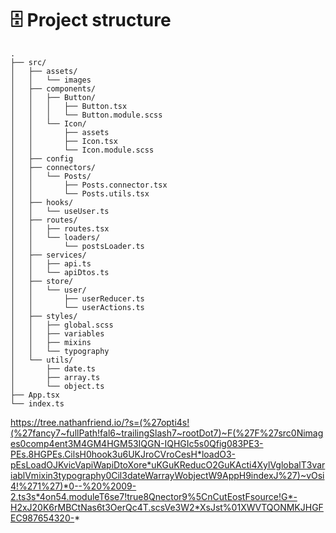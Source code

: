 # 🗄️ Project structure
```
.
├── src/
│   ├── assets/
│   │   └── images
│   ├── components/
│   │   ├── Button/
│   │   │   ├── Button.tsx
│   │   │   └── Button.module.scss
│   │   └── Icon/
│   │       ├── assets
│   │       ├── Icon.tsx
│   │       └── Icon.module.scss
│   ├── config
│   ├── connectors/
│   │   └── Posts/
│   │       ├── Posts.connector.tsx
│   │       └── Posts.utils.tsx
│   ├── hooks/
│   │   └── useUser.ts
│   ├── routes/
│   │   ├── routes.tsx
│   │   └── loaders/
│   │       └── postsLoader.ts
│   ├── services/
│   │   ├── api.ts
│   │   └── apiDtos.ts
│   ├── store/
│   │   └── user/
│   │       ├── userReducer.ts
│   │       └── userActions.ts
│   ├── styles/
│   │   ├── global.scss
│   │   ├── variables
│   │   ├── mixins
│   │   └── typography
│   └── utils/
│       ├── date.ts
│       ├── array.ts
│       └── object.ts
├── App.tsx
└── index.ts
```
https://tree.nathanfriend.io/?s=(%27opti4s!(%27fancy7~fullPath!fal6~trailingSlash7~rootDot7)~F(%27F%27src0Nimages0comp4ent3M4GM4HGM53IQGN-IQHGIc5s0Qfig083PE3-PEs.8HGPEs.CilsH0hook3u6UKJroCVroCesH*loadO3-pEsLoadOJKvicVapiWapiDtoXore*uKGuKReducO2GuKActi4XylVglobalT3variablVmixin3typography0Cil3dateWarrayWobjectW9AppH9indexJ%27)~vOsi4!%271%27)*0--%20%2009-2.ts3s*4on54.moduleT6se7!true8Qnector9%5CnCutEostFsource!G*-H2xJ20K6rMBCtNas6t3OerQc4T.scsVe3W2*XsJst%01XWVTQONMKJHGFEC987654320-*
